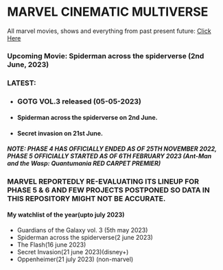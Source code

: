 # MARVEL CINEMATIC MULTIVERSE

All marvel movies, shows and everything from past present future: [Click Here](https://github.com/gunjan1909/marvel/blob/main/MCU%20RESEARCH.md)

### Upcoming Movie: Spiderman across the spiderverse (2nd June, 2023)

### LATEST:

- ### GOTG VOL.3 released (05-05-2023)
- #### Spiderman across the spiderverse on 2nd June.
- #### Secret invasion on 21st June.

##### NOTE: PHASE 4 HAS OFFICIALLY ENDED AS OF 25TH NOVEMBER 2022, PHASE 5 OFFICIALLY STARTED AS OF 6TH FEBRUARY 2023 (Ant-Man and the Wasp: Quantumania RED CARPET PREMIER)

### MARVEL REPORTEDLY RE-EVALUATING ITS LINEUP FOR PHASE 5 & 6 AND FEW PROJECTS POSTPONED SO DATA IN THIS REPOSITORY MIGHT NOT BE ACCURATE.

#### My watchlist of the year(upto july 2023)

- Guardians of the Galaxy vol. 3 (5th may 2023)
- Spiderman across the spiderverse(2 june 2023)
- The Flash(16 june 2023)
- Secret Invasion(21 june 2023)(disney+)
- Oppenheimer(21 july 2023) (non-marvel)
